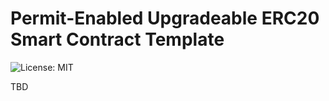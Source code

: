 # Permit-Enabled Upgradeable ERC20 Smart Contract Template
![License: MIT](https://img.shields.io/badge/License-MIT-blue.svg)

TBD
